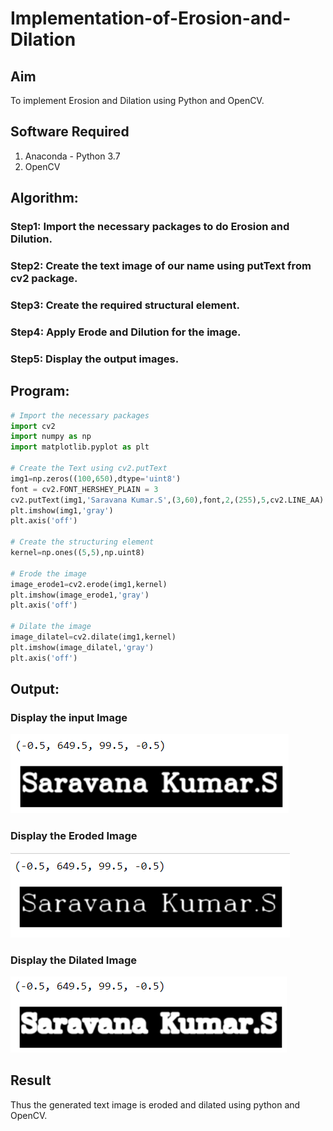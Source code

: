 # Implementation-of-Erosion-and-Dilation
## Aim
To implement Erosion and Dilation using Python and OpenCV.
## Software Required
1. Anaconda - Python 3.7
2. OpenCV
## Algorithm:
### Step1: Import the necessary packages to do Erosion and Dilution.



### Step2: Create the text image of our name using putText from cv2 package.


### Step3: Create the required structural element.


### Step4:  Apply Erode and Dilution for the image.


### Step5: Display the output images.

 
## Program:

``` Python
# Import the necessary packages
import cv2
import numpy as np
import matplotlib.pyplot as plt

# Create the Text using cv2.putText
img1=np.zeros((100,650),dtype='uint8')
font = cv2.FONT_HERSHEY_PLAIN = 3
cv2.putText(img1,'Saravana Kumar.S',(3,60),font,2,(255),5,cv2.LINE_AA)
plt.imshow(img1,'gray')
plt.axis('off')

# Create the structuring element
kernel=np.ones((5,5),np.uint8)

# Erode the image
image_erode1=cv2.erode(img1,kernel)
plt.imshow(image_erode1,'gray')
plt.axis('off')

# Dilate the image
image_dilatel=cv2.dilate(img1,kernel)
plt.imshow(image_dilatel,'gray')
plt.axis('off')
```
## Output:

### Display the input Image
![out](./out1.png)
<br>

### Display the Eroded Image
![out](./out2.png)
<br>

### Display the Dilated Image
![out](./out3.png)
<br>

## Result
Thus the generated text image is eroded and dilated using python and OpenCV.